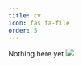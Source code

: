 ```yaml
---
title: cv
icon: fas fa-file
order: 5
---
```

Nothing here yet
<image src="/assets/documents/Burak-Baris.pdf"/>
